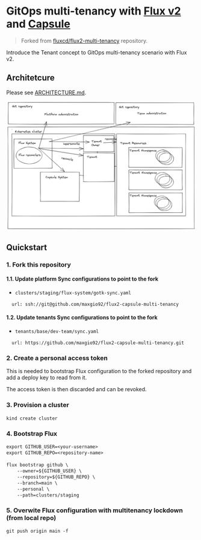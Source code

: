# GitOps multi-tenancy with [Flux v2](https://github.com/fluxcd/flux) and [Capsule](https://github.com/clastix/capsule)

> Forked from [fluxcd/flux2-multi-tenancy](https://github.com/fluxcd/flux2-multi-tenancy) repository.

Introduce the Tenant concept to GitOps multi-tenancy scenario with Flux v2.

## Architetcure

Please see [ARCHITECTURE.md](./docs/ARCHITECTURE.md).

![architecture](./docs/architeture.png)

## Quickstart

### 1. Fork this repository

#### 1.1. Update platform Sync configurations to point to the fork

- `clusters/staging/flux-system/gotk-sync.yaml`
```
  url: ssh://git@github.com/maxgio92/flux2-capsule-multi-tenancy
```
#### 1.2. Update tenants Sync configurations to point to the fork

- `tenants/base/dev-team/sync.yaml`
```
  url: https://github.com/maxgio92/flux2-capsule-multi-tenancy.git
```

### 2. Create a personal access token

This is needed to bootstrap Flux configuration to the forked repository and add a deploy key to read from it.

The access token is then discarded and can be revoked.

### 3. Provision a cluster

```
kind create cluster
```

### 4. Bootstrap Flux

```
export GITHUB_USER=<your-username>
export GITHUB_REPO=<repository-name>

flux bootstrap github \
    --owner=${GITHUB_USER} \
    --repository=${GITHUB_REPO} \
    --branch=main \
    --personal \
    --path=clusters/staging
```

### 5. Overwite Flux configuration with multitenancy lockdown (from local repo)

```
git push origin main -f
```
